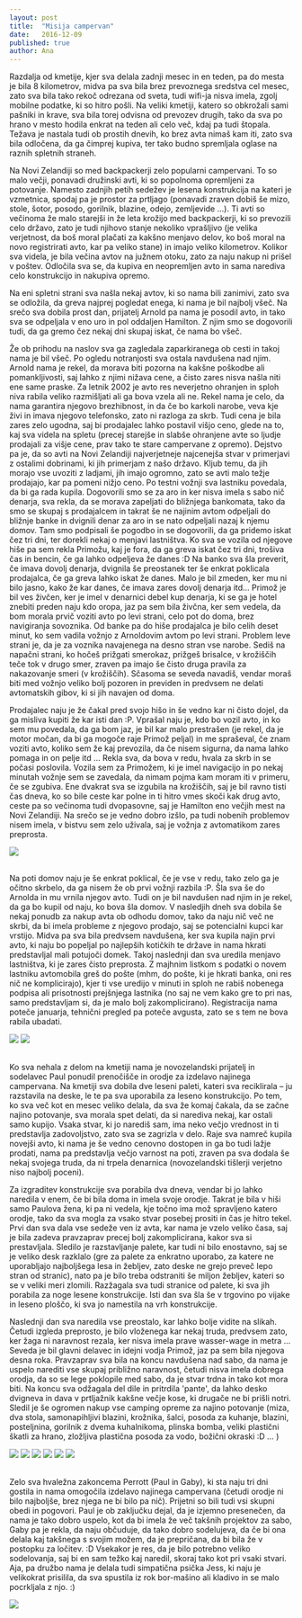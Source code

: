 ```yaml
---
layout: post
title:  "Misija campervan"
date:   2016-12-09
published: true
author: Ana
---
```


<p class="intro"><span class="dropcap">R</span>azdalja od kmetije, kjer sva delala zadnji mesec in en teden, pa do mesta je bila 8 kilometrov, midva pa sva bila brez prevoznega sredstva cel mesec, zato sva bila tako rekoč odrezana od sveta, tudi wifi-ja nisva imela, zgolj mobilne podatke, ki so hitro pošli. Na veliki kmetiji, katero so obkrožali sami pašniki in krave, sva bila torej odvisna od prevozev drugih, tako da sva po hrano v mesto hodila enkrat na teden ali celo več, kdaj pa tudi štopala. Težava je nastala tudi ob prostih dnevih, ko brez avta nimaš kam iti, zato sva bila odločena, da ga čimprej kupiva, ter tako budno spremljala oglase na raznih spletnih straneh.</p>

Na Novi Zelandiji so med backpackerji zelo popularni campervani. To so malo večji, ponavadi družinski avti, ki so popolnoma opremljeni za potovanje. Namesto zadnjih petih sedežev je lesena konstrukcija na kateri je vzmetnica, spodaj pa je prostor za prtljago (ponavadi zraven dobiš še mizo, stole, šotor, posodo, gorilnik, blazine, odejo, zemljevide …). Ti avti so večinoma že malo starejši in že leta krožijo med backpackerji, ki so prevozili celo državo, zato je tudi njihovo stanje nekoliko vprašljivo (je velika verjetnost, da boš moral plačati za kakšno menjavo delov, ko boš moral na novo registrirati avto, kar pa veliko stane) in imajo veliko kilometrov. Kolikor sva videla, je bila večina avtov na južnem otoku, zato za naju nakup ni prišel v poštev. Odločila sva se, da kupiva en neopremljen avto in sama narediva celo konstrukcijo in nakupiva opremo. 

Na eni spletni strani sva našla nekaj avtov, ki so nama bili zanimivi, zato sva se odložila, da greva najprej pogledat enega, ki nama je bil najbolj všeč. Na srečo sva dobila prost dan, prijatelj Arnold pa nama je posodil avto, in tako sva se odpeljala v eno uro in pol oddaljen Hamilton. Z njim smo se dogovorili tudi, da ga gremo čez nekaj dni skupaj iskat, če nama bo všeč.

Že ob prihodu na naslov sva ga zagledala zaparkiranega ob cesti in takoj nama je bil všeč. Po ogledu notranjosti sva ostala navdušena nad njim. Arnold nama je rekel, da morava biti pozorna na kakšne poškodbe ali pomankljivosti, saj lahko z njimi nižava cene, a čisto zares nisva našla niti ene same praske. Za letnik 2002 je avto res neverjetno ohranjen in sploh niva rabila veliko razmišljati ali ga bova vzela ali ne. Rekel nama je celo, da nama garantira njegovo brezhibnost, in da če bo karkoli narobe, veva kje živi in imava njegovo telefonsko, zato ni razloga za skrb. Tudi cena je bila zares zelo ugodna, saj bi prodajalec lahko postavil višjo ceno, glede na to, kaj sva videla na spletu (precej starejše in slabše ohranjene avte so ljudje prodajali za višje cene, prav tako te stare campervane z opremo). Dejstvo pa je, da so avti na Novi Zelandiji najverjetneje najcenejša stvar v primerjavi z ostalimi dobrinami, ki jih primerjam z našo državo. Kljub temu, da jih morajo vse uvoziti z ladjami, jih imajo ogromno, zato se avti malo težje prodajajo, kar pa pomeni nižjo ceno. Po testni vožnji sva lastniku povedala, da bi ga rada kupila. Dogovorili smo se za aro in ker nisva imela s sabo nič denarja, sva rekla, da se morava zapeljati do bližnjega bankomata, tako da smo se skupaj s prodajalcem in takrat še ne najinim avtom odpeljali do bližnje banke in dvignili denar za aro in se nato odpeljali nazaj k njemu domov. Tam smo podpisali še pogodbo in se dogovorili, da ga pridemo iskat čez tri dni, ter dorekli nekaj o menjavi lastništva. Ko sva se vozila od njegove hiše pa sem rekla Primožu, kaj je fora, da ga greva iskat čez tri dni, trošiva čas in bencin, če ga lahko odpeljeva že danes :D Na banko sva šla preverit, če imava dovolj denarja, dvignila še preostanek ter še enkrat poklicala prodajalca, če ga greva lahko iskat že danes. Malo je bil zmeden, ker mu ni bilo jasno, kako že kar danes, če imava zares dovolj denarja itd… Primož je bil ves živčen, ker je imel v denarnici debel kup denarja, ki se ga je hotel znebiti preden naju kdo oropa, jaz pa sem bila živčna, ker sem vedela, da bom morala prvič voziti avto po levi strani, celo pot do doma, brez navigiranja sovoznika. Od banke pa do hiše prodajalca je bilo celih deset minut, ko sem vadila vožnjo z Arnoldovim avtom po levi strani. Problem leve strani je, da je za voznika navajenega na desno stran vse narobe. Sediš na napačni strani, ko hočeš prižgati smerokaz, prižgeš brisalce, v krožiščih teče tok v drugo smer, zraven pa imajo še čisto druga pravila za nakazovanje smeri (v krožiščih). Sčasoma se seveda navadiš, vendar moraš biti med vožnjo veliko bolj pozoren in previden in predvsem ne delati avtomatskih gibov, ki si jih navajen od doma.

Prodajalec naju je že čakal pred svojo hišo in še vedno kar ni čisto dojel, da ga misliva kupiti že kar isti dan :P. Vprašal naju je, kdo bo vozil avto, in ko sem mu povedala, da ga bom jaz, je bil kar malo prestrašen (je rekel, da je motor močan, da bi ga mogoče raje Primož peljal) in me spraševal, če znam voziti avto, koliko sem že kaj prevozila, da če nisem sigurna, da nama lahko pomaga in on pelje itd … Rekla sva, da bova v redu, hvala za skrb in se počasi poslovila. Vozila sem za Primožem, ki je imel navigacijo in po nekaj minutah vožnje sem se zavedala, da nimam pojma kam moram iti v primeru, če se zgubiva. Ene dvakrat sva se izgubila na krožiščih, saj je bil ravno tisti čas dneva, ko so bile ceste kar polne in ti hitro vmes skoči kak drug avto, ceste pa so večinoma tudi dvopasovne, saj je Hamilton eno večjih mest na Novi Zelandiji. Na srečo se je vedno dobro izšlo, pa tudi nobenih problemov nisem imela, v bistvu sem zelo uživala, saj je vožnja z avtomatikom zares preprosta.

<div class="photoset-grid" data-layout="1">
    <img src="{{ '/assets/images/07avto/01prvic.jpg' | relative_url }}" data-title="Postanek na poti z novim avtom." data-lightbox="gr1">
</div><br/>

Na poti domov naju je še enkrat poklical, če je vse v redu, tako zelo ga je očitno skrbelo, da ga nisem že ob prvi vožnji razbila :P. Šla sva še do Arnolda in mu vrnila njegov avto. Tudi on je bil navdušen nad njim in je rekel, da ga bo kupil od naju, ko bova šla domov. V nasledjih dneh sva dobila še nekaj ponudb za nakup avta ob odhodu domov, tako da naju nič več ne skrbi, da bi imela probleme z njegovo prodajo, saj se potencialni kupci kar vrstijo. Midva pa sva bila predvsem navdušena, ker sva kupila najin prvi avto, ki naju bo popeljal po najlepših kotičkih te države in nama hkrati predstavljal mali potujoči domek. Takoj naslednji dan sva uredila menjavo lastništva, ki je zares čisto preprosta. Z majhnim listkom s podatki o novem lastniku avtomobila greš do pošte (mhm, do pošte, ki je hkrati banka, oni res nič ne komplicirajo), kjer ti vse uredijo v minuti in sploh ne rabiš nobenega podpisa ali prisotnosti prejšnjega lastnika (no saj ne vem kako gre to pri nas, samo predstavljam si, da je malo bolj zakomplicirano). Registracija nama poteče januarja, tehnični pregled pa poteče avgusta, zato se s tem ne bova rabila ubadati.

<div class="photoset-grid" data-layout="2">
    <img src="{{ '/assets/images/07avto/02.jpg' | relative_url }}" data-title="Avto prvič parkiran v garaži." data-lightbox="gr1">
    <img src="{{ '/assets/images/07avto/03.jpg' | relative_url }}" data-title="Ob prihodu domov, ko sem še Primožu malo prepustila voznikov sedež:P." data-lightbox="gr1">
</div><br/>

Ko sva nehala z delom na kmetiji nama je novozelandski prijatelj in sodelavec Paul ponudil prenočišče in orodje za izdelavo najinega campervana. Na kmetiji sva dobila dve leseni paleti, kateri sva reciklirala – ju razstavila na deske, le te pa sva uporabila za leseno konstrukcijo. Po tem, ko sva več kot en mesec veliko delala, da sva že komaj čakala, da se začne najino potovanje, sva morala spet delati, da si narediva nekaj, kar ostali samo kupijo. Vsaka stvar, ki jo narediš sam, ima neko večjo vrednost in ti predstavlja zadovoljstvo, zato sva se zagrizla v delo. Raje sva namreč kupila novejši avto, ki nama je še vedno cenovno dostopen in ga bo tudi lažje prodati, nama pa predstavlja večjo varnost na poti, zraven pa sva dodala še nekaj svojega truda, da ni trpela denarnica (novozelandski tišlerji verjetno niso najbolj poceni).

Za izgraditev konstrukcije sva porabila dva dneva, vendar bi jo lahko naredila v enem, če bi bila doma in imela svoje orodje. Takrat je bila v hiši samo Paulova žena, ki pa ni vedela, kje točno ima mož spravljeno katero orodje, tako da sva mogla za vsako stvar posebej prositi in čas je hitro tekel. Prvi dan sva dala vse sedeže ven iz avta, kar nama je vzelo veliko časa, saj je bila zadeva pravzaprav precej bolj zakomplicirana, kakor sva si prestavljala. Sledilo je razstavljanje palete, kar tudi ni bilo enostavno, saj se je veliko desk razklalo (gre za palete za enkratno uporabo, za katere ne uporabljajo najboljšega lesa in žebljev, zato deske ne grejo preveč lepo stran od stranic), nato pa je bilo treba odstraniti še miljon žebljev, kateri so se v veliki meri zlomili. Razžagala sva tudi stranice od palete, ki sva jih porabila za noge lesene konstrukcije. Isti dan sva šla še v trgovino po vijake in leseno ploščo, ki sva jo namestila na vrh konstrukcije. 

Naslednji dan sva naredila vse preostalo, kar lahko bolje vidite na slikah. Četudi izgleda preprosto, je bilo vloženega kar nekaj truda, predvsem zato, ker žaga ni naravnost rezala, ker nisva imela prave wasser-wage in metra … Seveda je bil glavni delavec in idejni vodja Primož, jaz pa sem bila njegova desna roka. Pravzaprav sva bila na koncu navdušena nad sabo, da nama je uspelo narediti vse skupaj približno naravnost, četudi nisva imela dobrega orodja, da so se lege poklopile med sabo, da je stvar trdna in tako kot mora biti. Na koncu sva odžagala del dile in pritrdila 'pante', da lahko desko dvigneva in dava v prtljažnik kakšne večje kose, ki drugače ne bi prišli notri. Sledil je še ogromen nakup vse camping opreme za najino potovanje (miza, dva stola, samonapihljivi blazini, krožnika, šalci, posoda za kuhanje, blazini, posteljnina, gorilnik z dvema kuhalnikoma, plinska bomba, veliki plastični škatli za hrano, zložljiva plastična posoda za vodo, božični okraski :D … )

<div class="photoset-grid" data-layout="33">
    <img src="{{ '/assets/images/07avto/04.jpg' | relative_url }}" data-title="Avto po odstranitvi sedežev." data-lightbox="gr1">
    <img src="{{ '/assets/images/07avto/05.jpg' | relative_url }}" data-title="Postavljene noge za leseno konstrukcijo." data-lightbox="gr1">
    <img src="{{ '/assets/images/07avto/06.jpg' | relative_url }}" data-title="Namešžanje ogrodja na že pritrjene noge." data-lightbox="gr1">
    <img src="{{ '/assets/images/07avto/07.jpg' | relative_url }}" data-title="Na tej sliki Primož pritrjuje opornike za dodatno stabilnost konstrukcije, saj les ni najboljše kakovosti." data-lightbox="gr1">
    <img src="{{ '/assets/images/07avto/08.jpg' | relative_url }}" data-title="In že je nameščena plošča na kateri spiva." data-lightbox="gr1">
    <img src="{{ '/assets/images/07avto/09.jpg' | relative_url }}" data-title="" data-lightbox="gr1">
</div><br/>

Zelo sva hvaležna zakoncema Perrott (Paul in Gaby), ki sta naju tri dni gostila in nama omogočila izdelavo najinega campervana (četudi orodje ni bilo najboljše, brez njega ne bi bilo pa nič). Prijetni so bili tudi vsi skupni obedi in pogovori. Paul je ob zaključku dejal, da je izjemno presenečen, da nama je tako dobro uspelo, kot da bi imela že več takšnih projektov za sabo, Gaby pa je rekla, da naju občuduje, da tako dobro sodelujeva, da če bi ona delala kaj takšnega s svojim možem, da je prepričana, da bi bila že v postopku za ločitev. :D Vsekakor je res, da je bilo potrebno veliko sodelovanja, saj bi en sam težko kaj naredil, skoraj tako kot pri vsaki stvari. Aja, pa družbo nama je delala tudi simpatična psička Jess, ki naju je velikokrat prisilila, da sva spustila iz rok bor-mašino ali kladivo in se malo pocrkljala z njo. :)

<div class="photoset-grid" data-layout="1">
    <img src="{{ '/assets/images/07avto/10.jpg' | relative_url }}" data-title="Postanek za malico na poti in prikaz uporabe najinega prtljažnika. :P" data-lightbox="gr1">
</div><br/>

